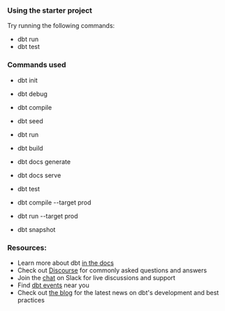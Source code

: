 
### Using the starter project

Try running the following commands:
- dbt run
- dbt test


### Commands used
- dbt init
- dbt debug
- dbt compile
- dbt seed
- dbt run
- dbt build
- dbt docs generate
- dbt docs serve
- dbt test
- dbt compile --target prod
- dbt run --target prod

- dbt snapshot


### Resources:
- Learn more about dbt [in the docs](https://docs.getdbt.com/docs/introduction)
- Check out [Discourse](https://discourse.getdbt.com/) for commonly asked questions and answers
- Join the [chat](https://community.getdbt.com/) on Slack for live discussions and support
- Find [dbt events](https://events.getdbt.com) near you
- Check out [the blog](https://blog.getdbt.com/) for the latest news on dbt's development and best practices
